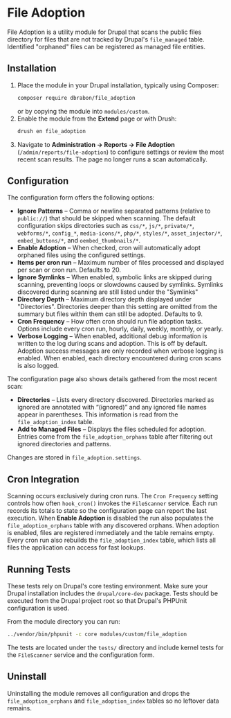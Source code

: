 # File Adoption

File Adoption is a utility module for Drupal that scans the public files directory
for files that are not tracked by Drupal's `file_managed` table. Identified
"orphaned" files can be registered as managed file entities.

## Installation

1. Place the module in your Drupal installation, typically using Composer:
   ```bash
   composer require dbrabon/file_adoption
   ```
   or by copying the module into `modules/custom`.
2. Enable the module from the **Extend** page or with Drush:
   ```bash
   drush en file_adoption
   ```
3. Navigate to **Administration → Reports → File Adoption** (`/admin/reports/file-adoption`)
   to configure settings or review the most recent scan results. The page no
   longer runs a scan automatically.

## Configuration

The configuration form offers the following options:

- **Ignore Patterns** – Comma or newline separated patterns (relative to
  `public://`) that should be skipped when scanning. The default configuration
  skips directories such as `css/*`, `js/*`, `private/*`, `webforms/*`,
  `config_*`, `media-icons/*`, `php/*`, `styles/*`, `asset_injector/*`,
  `embed_buttons/*`, and `oembed_thumbnails/*`.
- **Enable Adoption** – When checked, cron will automatically adopt orphaned
  files using the configured settings.
- **Items per cron run** – Maximum number of files processed and displayed per
  scan or cron run. Defaults to 20.
- **Ignore Symlinks** – When enabled, symbolic links are skipped during scanning,
  preventing loops or slowdowns caused by symlinks.
  Symlinks discovered during scanning are still listed under the "Symlinks"
- **Directory Depth** – Maximum directory depth displayed under "Directories".
  Directories deeper than this setting are omitted from the summary but files
  within them can still be adopted. Defaults to 9.
- **Cron Frequency** – How often cron should run file adoption tasks. Options
  include every cron run, hourly, daily, weekly, monthly, or yearly.
- **Verbose Logging** – When enabled, additional debug information is written to
  the log during scans and adoption. This is off by default. Adoption success
  messages are only recorded when verbose logging is enabled. When enabled,
  each directory encountered during cron scans is also logged.

The configuration page also shows details gathered from the most recent scan:

- **Directories** – Lists every directory discovered. Directories marked as
  ignored are annotated with “(ignored)” and any ignored file names appear in
  parentheses. This information is read from the `file_adoption_index` table.
- **Add to Managed Files** – Displays the files scheduled for adoption. Entries
  come from the `file_adoption_orphans` table after filtering out ignored
  directories and patterns.

Changes are stored in `file_adoption.settings`.

## Cron Integration

Scanning occurs exclusively during cron runs. The `Cron Frequency` setting
controls how often `hook_cron()` invokes the `FileScanner` service. Each run
records its totals to state so the configuration page can report the last
execution. When **Enable Adoption** is disabled the run also populates the
`file_adoption_orphans` table with any discovered orphans. When adoption is
enabled, files are registered immediately and the table remains empty.
Every cron run also rebuilds the `file_adoption_index` table, which lists all
files the application can access for fast lookups.

## Running Tests

These tests rely on Drupal's core testing environment. Make sure your Drupal
installation includes the `drupal/core-dev` package. Tests should be executed
from the Drupal project root so that Drupal's PHPUnit configuration is used.

From the module directory you can run:

```bash
../vendor/bin/phpunit -c core modules/custom/file_adoption
```

The tests are located under the `tests/` directory and include kernel tests for
the `FileScanner` service and the configuration form.

## Uninstall

Uninstalling the module removes all configuration and drops the
`file_adoption_orphans` and `file_adoption_index` tables so no leftover data
remains.
